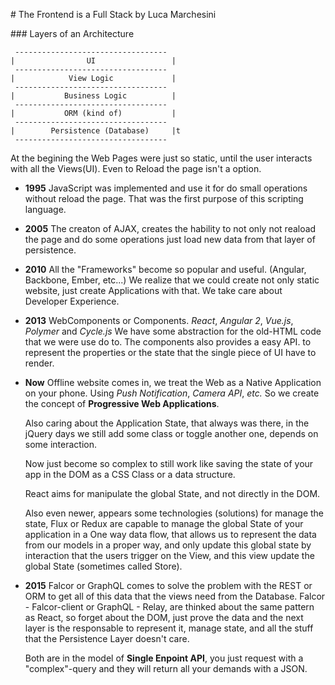 # The Frontend is a Full Stack by Luca Marchesini

### Layers of an Architecture
```
 ----------------------------------
|                UI                 |
 ----------------------------------
|            View Logic             |
 ----------------------------------
|           Business Logic          |
 ----------------------------------
|           ORM (kind of)           |
 ----------------------------------
|        Persistence (Database)     |t
 ----------------------------------
```

At the begining the Web Pages were just so static, until the user interacts
with all the Views(UI). Even to Reload the page isn't a option.

- **1995** JavaScript was implemented and use it for do small operations
without reload the page.
That was the first purpose of this scripting language.

- **2005** The creaton of AJAX, creates the hability to not only not reaload the page and do some operations just load new data from that layer of persistence.

- **2010** All the "Frameworks" become so popular and useful. (Angular, Backbone, Ember, etc...)
  We realize that we could create not only static website, just create Applications with that. We take care about Developer Experience.

- **2013** WebComponents or Components. *React*, *Angular 2*, *Vue.js*, *Polymer* and *Cycle.js*
  We have some abstraction for the old-HTML code that we were use do to. The components also provides a easy API. to represent the properties or the state that the single piece of UI have to render.

- **Now** Offline website comes in, we treat the Web as a Native Application on your phone. Using *Push Notification*, *Camera API*, *etc.*
So we create the concept of **Progressive Web Applications**.

  Also caring about the Application State, that always was there, in the jQuery days we still add some class or toggle another one, depends on some interaction.

  Now just become so complex to still work like saving the state of your app in the DOM as a CSS Class or a data structure.

  React aims for manipulate the global State, and not directly in the DOM.

  Also even newer, appears some technologies (solutions) for manage the state, Flux or Redux are capable to manage the global State of your application in a One way data flow, that allows us to represent the data from our models in a proper way, and only update this global state by interaction that the users trigger on the View, and this view update the global State (sometimes called Store).

- **2015** Falcor or GraphQL comes to solve the problem with the REST or ORM to get all of this data that the views need from the Database.
  Falcor - Falcor-client or GraphQL - Relay, are thinked about the same pattern as React, so forget about the DOM, just prove the data and the next layer is the responsable to represent it, manage state, and all the stuff that the Persistence Layer doesn't care.

  Both are in the model of **Single Enpoint API**, you just request with a "complex"-query and they will return all your demands with a JSON.
